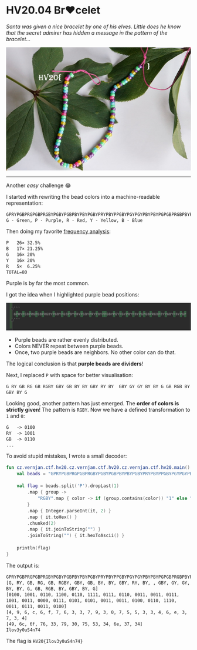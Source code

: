 # HV20.04 Br❤️celet

_Santa was given a nice bracelet by one of his elves. Little does he know that the secret admirer has hidden a message in the pattern of the bracelet..._

![](bracelet.jpg)

---

Another _easy_ challenge 😂

I started with rewriting the bead colors into a machine-readable representation:
```
GPRYPGBPRGPGBPRGBYPGBYPGBPBYPBYPGBYPRYPBYPPGBYPGYPGYPBYPBYPGPGBPRGBPBYPGBYPBYPGP
G - Green, P - Purple, R - Red, Y - Yellow, B - Blue
```

Then doing my favorite [frequency analysis](https://www.dcode.fr/frequency-analysis):
```
P	26×	32.5%	
B	17×	21.25%	
G	16×	20%	
Y	16×	20%	
R	5×	6.25%	
TOTAL=80
```

Purple is by far the most common.
 
I got the idea when I highlighted purple bead positions:

![](purple-beads.png)

- Purple beads are rather evenly distributed. 
- Colors NEVER repeat between purple beads.
- Once, two purple beads are neighbors. No other color can do that.

The logical conclusion is that **purple beads are dividers**!
 
Next, I replaced `P` with space for better visualisation:

```
G RY GB RG GB RGBY GBY GB BY BY GBY RY BY  GBY GY GY BY BY G GB RGB BY GBY BY G 
```

Looking good, another pattern has just emerged. The **order of colors is strictly given**!
The pattern is `RGBY`. Now we have a defined transformation to `1` and `0`:
```
G   -> 0100
RY  -> 1001
GB  -> 0110
...
```

To avoid stupid mistakes, I wrote a small decoder:
```kotlin
fun cz.vernjan.ctf.hv20.cz.vernjan.ctf.hv20.cz.vernjan.ctf.hv20.main() {
    val beads = "GPRYPGBPRGPGBPRGBYPGBYPGBPBYPBYPGBYPRYPBYPPGBYPGYPGYPBYPBYPGPGBPRGBPBYPGBYPBYPGP"

    val flag = beads.split('P').dropLast(1)
        .map { group ->
            "RGBY".map { color -> if (group.contains(color)) "1" else "0" }.joinToString("")
        }
        .map { Integer.parseInt(it, 2) }
        .map { it.toHex() }
        .chunked(2)
        .map { it.joinToString("") }
        .joinToString("") { it.hexToAscii() }

    println(flag)
}
```

The output is:
```
GPRYPGBPRGPGBPRGBYPGBYPGBPBYPBYPGBYPRYPBYPPGBYPGYPGYPBYPBYPGPGBPRGBPBYPGBYPBYPGP
[G, RY, GB, RG, GB, RGBY, GBY, GB, BY, BY, GBY, RY, BY, , GBY, GY, GY, BY, BY, G, GB, RGB, BY, GBY, BY, G]
[0100, 1001, 0110, 1100, 0110, 1111, 0111, 0110, 0011, 0011, 0111, 1001, 0011, 0000, 0111, 0101, 0101, 0011, 0011, 0100, 0110, 1110, 0011, 0111, 0011, 0100]
[4, 9, 6, c, 6, f, 7, 6, 3, 3, 7, 9, 3, 0, 7, 5, 5, 3, 3, 4, 6, e, 3, 7, 3, 4]
[49, 6c, 6f, 76, 33, 79, 30, 75, 53, 34, 6e, 37, 34]
Ilov3y0uS4n74
```

The flag is `HV20{Ilov3y0uS4n74}`

